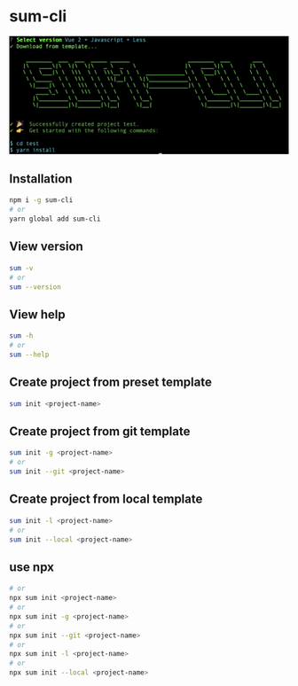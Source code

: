 # sum-cli

![](/example.png)

## Installation

```bash
npm i -g sum-cli
# or
yarn global add sum-cli 
```

## View version

```bash
sum -v
# or 
sum --version
```

## View help

```bash
sum -h
# or 
sum --help
```

## Create project from preset template

```bash
sum init <project-name>
```

## Create project from git template

```bash
sum init -g <project-name>
# or
sum init --git <project-name>
```

## Create project from local template

```bash
sum init -l <project-name>
# or
sum init --local <project-name>
```

## use npx

```bash
# or
npx sum init <project-name>
# or
npx sum init -g <project-name>
# or
npx sum init --git <project-name>
# or
npx sum init -l <project-name>
# or
npx sum init --local <project-name>

```
